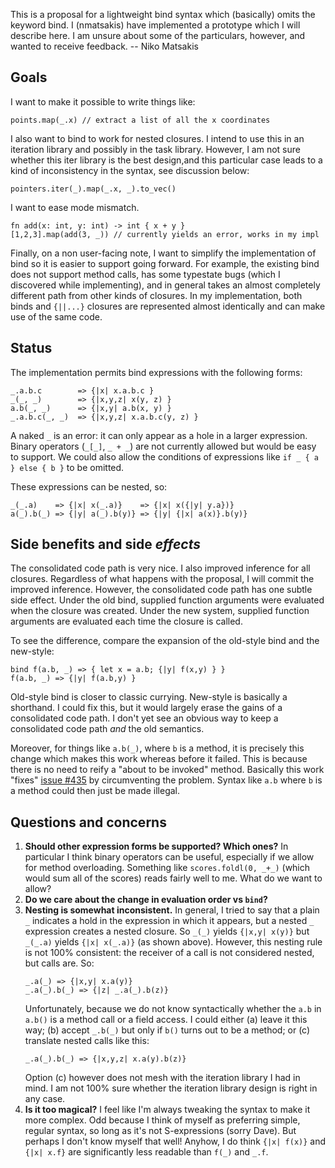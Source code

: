 This is a proposal for a lightweight bind syntax which (basically) omits the keyword bind.  I (nmatsakis) have implemented a prototype which I will describe here.  I am unsure about some of the particulars, however, and wanted to receive feedback. -- Niko Matsakis

## Goals

I want to make it possible to write things like:

    points.map(_.x) // extract a list of all the x coordinates

I also want to bind to work for nested closures.  I intend to use this in an iteration library and possibly in the task library.  However, I am not sure whether this iter library is the best design,and this particular case leads to a kind of inconsistency in the syntax, see discussion below:

    pointers.iter(_).map(_.x, _).to_vec()

I want to ease mode mismatch.

    fn add(x: int, y: int) -> int { x + y }
    [1,2,3].map(add(3, _)) // currently yields an error, works in my impl

Finally, on a non user-facing note, I want to simplify the implementation of bind so it is easier to support going forward.  For example, the existing bind does not support method calls, has some typestate bugs (which I discovered while implementing), and in general takes an almost completely different path from other kinds of closures.  In my implementation, both binds and `{||...}` closures are represented almost identically and can make use of the same code.

## Status

The implementation permits bind expressions with the following forms:

```
_.a.b.c        => {|x| x.a.b.c }
_(_, _)        => {|x,y,z| x(y, z) }
a.b(_, _)      => {|x,y| a.b(x, y) }
_.a.b.c(_, _)  => {|x,y,z| x.a.b.c(y, z) }
```

A naked `_` is an error: it can only appear as a hole in a larger expression.  Binary operators (`_[_]`, `_ + _`) are not currently allowed but would be easy to support.  We could also allow the conditions of expressions like `if _ { a } else { b }` to be omitted.

These expressions can be nested, so:

```
_(_.a)    => {|x| x(_.a)}    => {|x| x({|y| y.a})}
a(_).b(_) => {|y| a(_).b(y)} => {|y| {|x| a(x)}.b(y)}
```

## Side benefits and side *effects*

The consolidated code path is very nice.  I also improved inference for all closures.  Regardless of what happens with the proposal, I will commit the improved inference.  However, the consolidated code path has one subtle side effect.  Under the old bind, supplied function arguments were evaluated when the closure was created.  Under the new system, supplied function arguments are evaluated each time the closure is called.  

To see the difference, compare the expansion of the old-style bind and the new-style:

```
bind f(a.b, _) => { let x = a.b; {|y| f(x,y) } }
f(a.b, _) => {|y| f(a.b,y) }
```

Old-style bind is closer to classic currying.  New-style is basically a shorthand.  I could fix this, but it would largely erase the gains of a consolidated code path.  I don't yet see an obvious way to keep a consolidated code path *and* the old semantics.  

Moreover, for things like `a.b(_)`, where `b` is a method, it is precisely this change which makes this work whereas before it failed.  This is because there is no need to reify a "about to be invoked" method.  Basically this work "fixes" [issue #435][435] by circumventing the problem.  Syntax like `a.b` where `b` is a method could then just be made illegal.

[435]: https://github.com/mozilla/rust/issues/435

## Questions and concerns

1. **Should other expression forms be supported?  Which ones?**
   In particular I think binary operators can be useful,
   especially if we allow for method overloading.  Something like
   `scores.foldl(0, _+_)` (which would sum all of the scores)
   reads fairly well to me.  What do we want to allow?
2. **Do we care about the change in evaluation order vs `bind`?**
3. **Nesting is somewhat inconsistent.**
   In general, I tried to say that a plain `_` indicates a hold in the
   expression in which it appears, but a nested `_` expression creates
   a nested closure.  So `_(_)` yields `{|x,y| x(y)}` but `_(_.a)`
   yields `{|x| x(_.a)}` (as shown above).  However, this nesting rule is
   not 100% consistent: the receiver of a call is not considered
   nested, but calls are.  So:
      ```
      _.a(_) => {|x,y| x.a(y)}
      _.a(_).b(_) => {|z| _.a(_).b(z)}
      ```
   Unfortunately, because we do not know syntactically whether the `a.b` in
   `a.b()` is a method call or a field access. I could either (a) leave it this
   way; (b) accept `_.b(_)` but only if `b()` turns out to be a method; or
   (c) translate nested calls like this:
      ```
      _.a(_).b(_) => {|x,y,z| x.a(y).b(z)}
      ```
   Option (c) however does not mesh with the iteration library I had in mind.
   I am not 100% sure whether the iteration library design is right in any
   case.
4. **Is it too magical?** I feel like I'm always tweaking the syntax to make
   it more complex.  Odd because I think of myself as preferring simple, regular syntax, so
   long as it's not S-expressions (sorry Dave).  But perhaps I don't know myself that well!
   Anyhow, I do think `{|x| f(x)}` and `{|x| x.f}` are significantly less readable
   than `f(_)` and `_.f`.